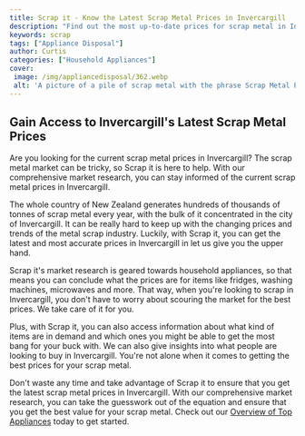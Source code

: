 ```yaml
---
title: Scrap it - Know the Latest Scrap Metal Prices in Invercargill
description: "Find out the most up-to-date prices for scrap metal in Invercargill New Zealand and learn what to do with your scrap metal to maximize its value Dont miss out on the latest scrap metal news"
keywords: scrap
tags: ["Appliance Disposal"]
author: Curtis
categories: ["Household Appliances"]
cover: 
 image: /img/appliancedisposal/362.webp
 alt: 'A picture of a pile of scrap metal with the phrase Scrap Metal Prices Invercargill written on a yellow label'
---
```

## Gain Access to Invercargill's Latest Scrap Metal Prices
Are you looking for the current scrap metal prices in Invercargill? The scrap metal market can be tricky, so Scrap it is here to help. With our comprehensive market research, you can stay informed of the current scrap metal prices in Invercargill. 

The whole country of New Zealand generates hundreds of thousands of tonnes of scrap metal every year, with the bulk of it concentrated in the city of Invercargill. It can be really hard to keep up with the changing prices and trends of the metal scrap industry. Luckily, with Scrap it, you can get the latest and most accurate prices in Invercargill in let us give you the upper hand. 

Scrap it's market research is geared towards household appliances, so that means you can conclude what the prices are for items like fridges, washing machines, microwaves and more. That way, when you're looking to scrap in Invercargill, you don't have to worry about scouring the market for the best prices. We take care of it for you. 

Plus, with Scrap it, you can also access information about what kind of items are in demand and which ones you might be able to get the most bang for your buck with. We can also give insights into what people are looking to buy in Invercargill. You're not alone when it comes to getting the best prices for your scrap metal. 

Don't waste any time and take advantage of Scrap it to ensure that you get the latest scrap metal prices in Invercargill. With our comprehensive market research, you can take the guesswork out of the equation and ensure that you get the best value for your scrap metal. Check out our [Overview of Top Appliances](./pages/appliance-overview) today to get started.
